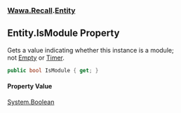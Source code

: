 ### [Wawa.Recall](Wawa.Recall.md 'Wawa.Recall').[Entity](Entity.md 'Wawa.Recall.Entity')

## Entity.IsModule Property

Gets a value indicating whether this instance is a module;  
not [Empty](Modules.md#Wawa.Recall.Modules.Empty 'Wawa.Recall.Modules.Empty') or [Timer](Modules.md#Wawa.Recall.Modules.Timer 'Wawa.Recall.Modules.Timer').

```csharp
public bool IsModule { get; }
```

#### Property Value
[System.Boolean](https://docs.microsoft.com/en-us/dotnet/api/System.Boolean 'System.Boolean')